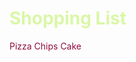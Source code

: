 
<!DOCTYPE html>

<html>

<head>

<title>Shopping List</title>

   <h1 style="color:#DAF7A6";>Shopping List</h1>

<head/>

<body>

<p style="color:#900C3F;">Pizza
   Chips
   Cake</p>

</body>

</html>
